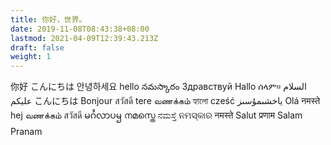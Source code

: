 ```yaml
---
title: 你好，世界。
date: 2019-11-08T08:43:38+08:00
lastmod: 2021-04-09T12:39:43.213Z
draft: false
weight: 1
---
```


你好 こんにちは 안녕하세요 hello నమస్కారం Здравствуй Hallo ሰላም። السلام علیکم こんにちは Bonjour สวัสดี tere   வணக்கம் হ্যালো cześć ياخشىمۇسىز Olá नमस्ते hej வணக்கம் สวัสดี မဂႆလာပၝ നമസ്തെ ನಮಸ್ತೆ ନମସ୍କାର  नमस्ते Salut प्रणाम Salam Pranam 